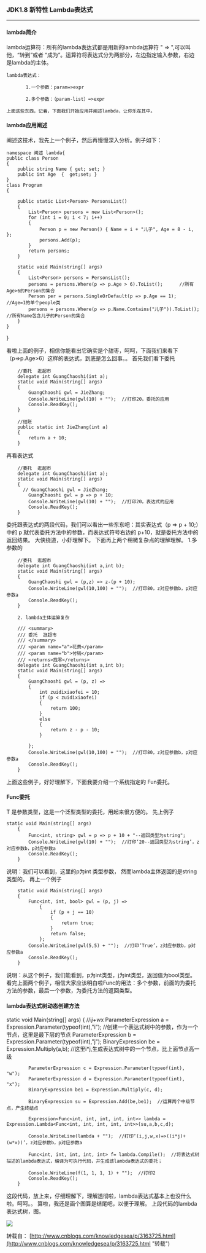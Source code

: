 ### JDK1.8 新特性 Lambda表达式

---

#### lambda简介

 lambda运算符：所有的lambda表达式都是用新的lambda运算符 " => ",可以叫他，“转到”或者 “成为”。运算符将表达式分为两部分，左边指定输入参数，右边是lambda的主体。

    lambda表达式：

           1.一个参数：param=>expr

           2.多个参数：（param-list）=>expr

    上面这些东西，记着，下面我们开始应用并阐述lambda，让你乐在其中。






#### lambda应用阐述

  阐述这技术，我先上一个例子，然后再慢慢深入分析。例子如下：

    namespace 阐述 lambda{
    public class Person
    {
        public string Name { get; set; }
        public int Age  {  get;set; }    
    }
    class Program
    {

        public static List<Person> PersonsList()
        {
            List<Person> persons = new List<Person>();
            for (int i = 0; i < 7; i++)
            {
                Person p = new Person() { Name = i + "儿子", Age = 8 - i, };
                persons.Add(p);                
            }
            return persons;
        }

        static void Main(string[] args)
        {
            List<Person> persons = PersonsList();
            persons = persons.Where(p => p.Age > 6).ToList();      //所有Age>6的Person的集合
            Person per = persons.SingleOrDefault(p => p.Age == 1);  //Age=1的单个people类
            persons = persons.Where(p => p.Name.Contains("儿子")).ToList();  //所有Name包含儿子的Person的集合
        }
    }
}

 看啦上面的例子，相信你能看出它确实是个甜枣，呵呵，下面我们来看下（p=>p.Age>6）这样的表达式，到底是怎么回事。。
 首先我们看下委托

        //委托  逛超市
        delegate int GuangChaoshi(int a);
        static void Main(string[] args)
        {
            GuangChaoshi gwl = JieZhang;
            Console.WriteLine(gwl(10) + "");  //打印20，委托的应用
            Console.ReadKey();
        }
        
        //结账
        public static int JieZhang(int a)
        {
            return a + 10;
        }

再看表达式

        //委托  逛超市
        delegate int GuangChaoshi(int a);
        static void Main(string[] args)
        {          
          // GuangChaoshi gwl = JieZhang;
            GuangChaoshi gwl = p => p + 10;
            Console.WriteLine(gwl(10) + "");  //打印20，表达式的应用
            Console.ReadKey();
        }


 委托跟表达式的两段代码，我们可以看出一些东东吧：其实表达式（p => p + 10;）中的 p 就代表委托方法中的参数，而表达式符号右边的 p+10，就是委托方法中的返回结果。 大侠绕道，小虾理解下。
下面再上两个稍微复杂点的理解理解。
    1.多参数的

        //委托  逛超市
        delegate int GuangChaoshi(int a,int b);
        static void Main(string[] args)
        {            
            GuangChaoshi gwl = (p,z) => z-(p + 10);
            Console.WriteLine(gwl(10,100) + "");  //打印80，z对应参数b，p对应参数a
            Console.ReadKey();
        }

        2. lambda主体运算复杂

        /// <summary>
        /// 委托  逛超市
        /// </summary>
        /// <param name="a">花费</param>
        /// <param name="b">付钱</param>
        /// <returns>找零</returns>
        delegate int GuangChaoshi(int a,int b);
        static void Main(string[] args)
        {
            GuangChaoshi gwl = (p, z) =>
            {
                int zuidixiaofei = 10;
                if (p < zuidixiaofei)
                {
                    return 100;
                }
                else
                {
                    return z - p - 10;
                }
         
            };
            Console.WriteLine(gwl(10,100) + "");  //打印80，z对应参数b，p对应参数a
            Console.ReadKey();
        }

上面这些例子，好好理解下，下面我要介绍一个系统指定的 Fun<T>委托。

#### Func<T>委托

 T 是参数类型，这是一个泛型类型的委托，用起来很方便的。
 先上例子

    static void Main(string[] args)
        {
            Func<int, string> gwl = p => p + 10 + "--返回类型为string";            
            Console.WriteLine(gwl(10) + "");  //打印‘20--返回类型为string’，z对应参数b，p对应参数a
            Console.ReadKey();
        }

说明：我们可以看到，这里的p为int 类型参数， 然而lambda主体返回的是string类型的。
再上一个例子

        static void Main(string[] args)
        {
            Func<int, int, bool> gwl = (p, j) =>
                {
                    if (p + j == 10)
                    {
                        return true;
                    }
                    return false;
                };
            Console.WriteLine(gwl(5,5) + "");  //打印‘True’，z对应参数b，p对应参数a
            Console.ReadKey();
        }

说明：从这个例子，我们能看到，p为int类型，j为int类型，返回值为bool类型。
看完上面两个例子，相信大家应该明白啦Func<T>的用法：多个参数，前面的为委托方法的参数，最后一个参数，为委托方法的返回类型。

#### lambda表达式树动态创建方法

  static void Main(string[] args)
        {
            //i*j+w*x
            ParameterExpression a = Expression.Parameter(typeof(int),"i");  //创建一个表达式树中的参数，作为一个节点，这里是最下层的节点
            ParameterExpression b = Expression.Parameter(typeof(int),"j");
            BinaryExpression be = Expression.Multiply(a,b);    //这里i*j,生成表达式树中的一个节点，比上面节点高一级

            ParameterExpression c = Expression.Parameter(typeof(int), "w");
            ParameterExpression d = Expression.Parameter(typeof(int), "x");
            BinaryExpression be1 = Expression.Multiply(c, d);

            BinaryExpression su = Expression.Add(be,be1);  //运算两个中级节点，产生终结点

            Expression<Func<int, int, int, int, int>> lambda = Expression.Lambda<Func<int, int, int, int, int>>(su,a,b,c,d);

            Console.WriteLine(lambda + "");  //打印‘(i,j,w,x)=>((i*j)+(w*x))’，z对应参数b，p对应参数a

            Func<int, int, int, int, int> f= lambda.Compile();  //将表达式树描述的lambda表达式，编译为可执行代码，并生成该lambda表达式的委托；

            Console.WriteLine(f(1, 1, 1, 1) + "");  //打印2
            Console.ReadKey();
        }


这段代码，放上来，仔细理解下，理解透彻啦，lambda表达式基本上也没什么啦。呵呵。。
算啦，我还是画个图算是结尾吧，以便于理解。
上段代码的lambda表达式树，图。

![](http://i.imgur.com/8Q73KrB.jpg)


转载自： [http://www.cnblogs.com/knowledgesea/p/3163725.html](http://www.cnblogs.com/knowledgesea/p/3163725.html "转载")



